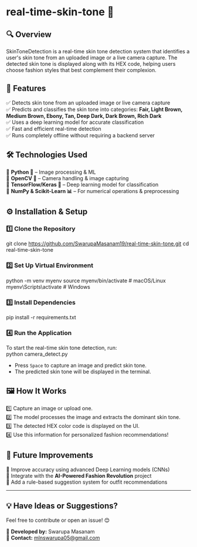 # real-time-skin-tone 🎨

## 🔍 Overview  
SkinToneDetection is a real-time skin tone detection system that identifies a user's skin tone from an uploaded image or a live camera capture. The detected skin tone is displayed along with its HEX code, helping users choose fashion styles that best complement their complexion.  

## 📌 Features  
✅ Detects skin tone from an uploaded image or live camera capture  
✅ Predicts and classifies the skin tone into categories: **Fair, Light Brown, Medium Brown, Ebony, Tan, Deep Dark, Dark Brown, Rich Dark**  
✅ Uses a deep learning model for accurate classification  
✅ Fast and efficient real-time detection  
✅ Runs completely offline without requiring a backend server  


## 🛠️ Technologies Used  
🔹 **Python 🐍** – Image processing & ML  
🔹 **OpenCV 🎥** – Camera handling & image capturing  
🔹 **TensorFlow/Keras 🤖** – Deep learning model for classification  
🔹 **NumPy & Scikit-Learn 📊** – For numerical operations & preprocessing  

## ⚙️ Installation & Setup  

### 1️⃣ Clone the Repository  

git clone https://github.com/SwarupaMasanam19/real-time-skin-tone.git
cd real-time-skin-tone


### 2️⃣ Set Up Virtual Environment  

python -m venv myenv
source myenv/bin/activate  # macOS/Linux
myenv\Scripts\activate     # Windows


### 3️⃣ Install Dependencies  

pip install -r requirements.txt


### 4️⃣ Run the Application  
To start the real-time skin tone detection, run:  
python camera_detect.py

- Press `Space` to capture an image and predict skin tone.  
- The predicted skin tone will be displayed in the terminal.  

## **🖼️ How It Works**  
1️⃣ Capture an image or upload one.  
2️⃣ The model processes the image and extracts the dominant skin tone.  
3️⃣ The detected HEX color code is displayed on the UI.  
4️⃣ Use this information for personalized fashion recommendations!  

## 🚀 Future Improvements  
🔹 Improve accuracy using advanced Deep Learning models (CNNs)  
🔹 Integrate with the **AI-Powered Fashion Revolution** project  
🔹 Add a rule-based suggestion system for outfit recommendations  

---

## 💡 Have Ideas or Suggestions?  
Feel free to contribute or open an issue! 😊  

📌 **Developed by:** Swarupa Masanam  
📧 **Contact:** mlnswarupa05@gmail.com  
